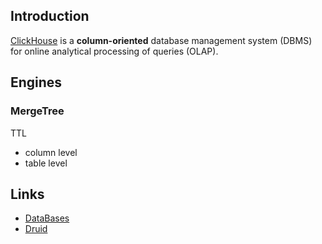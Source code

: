 ## Introduction

[ClickHouse](https://clickhouse.com) is a **column-oriented** database management system (DBMS) for online analytical processing of queries (OLAP).

## Engines

### MergeTree


TTL
- column level
- table level










## Links

- [DataBases](/docs/CS/DB/DB.md?id=MySQL)
- [Druid](/docs/CS/DB/Druid.md)